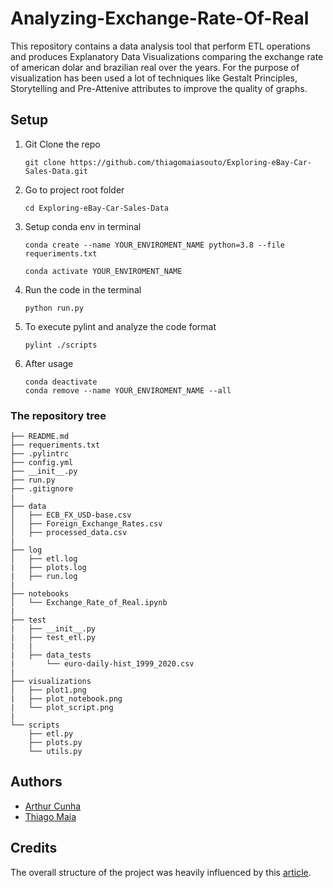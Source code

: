 # Analyzing-Exchange-Rate-Of-Real
This repository contains a data analysis tool that perform ETL operations and produces Explanatory Data Visualizations comparing the exchange rate of american dolar and brazilian real over the years. For the purpose of visualization has been used a lot of techniques like Gestalt Principles, Storytelling and Pre-Attenive attributes to improve the quality of graphs.

## Setup

1. Git Clone the repo
   ```
   git clone https://github.com/thiagomaiasouto/Exploring-eBay-Car-Sales-Data.git
   ```

2. Go to project root folder
   ```
   cd Exploring-eBay-Car-Sales-Data
   ```

3. Setup conda env in terminal
   ```
   conda create --name YOUR_ENVIROMENT_NAME python=3.8 --file requeriments.txt

   conda activate YOUR_ENVIROMENT_NAME
   ```

4. Run the code in the terminal
   
   ```
   python run.py
   ```

5. To execute pylint and analyze the code format

    ```
    pylint ./scripts
    ```

6. After usage
   
   ```
   conda deactivate
   conda remove --name YOUR_ENVIROMENT_NAME --all
   ```

### The repository tree
```
├── README.md
├── requeriments.txt
├── .pylintrc
├── config.yml
├── __init__.py
├── run.py
├── .gitignore
|
├── data
│   ├── ECB_FX_USD-base.csv          
│   ├── Foreign_Exchange_Rates.csv              
│   ├── processed_data.csv  
|          
├── log
│   ├── etl.log
|   ├── plots.log
|   ├── run.log
|               
├── notebooks
│   └── Exchange_Rate_of_Real.ipynb
|
├── test
|   ├── __init__.py
|   ├── test_etl.py
|   |
|   ├── data_tests
|       └── euro-daily-hist_1999_2020.csv
|
├── visualizations
│   ├── plot1.png
|   ├── plot_notebook.png
|   └── plot_script.png
|
└── scripts
    ├── etl.py           
    ├── plots.py                
    └── utils.py

```
## Authors
- [Arthur Cunha](https://github.com/arthurfpcl22)
- [Thiago Maia](https://github.com/thiagomaiasouto)

## Credits
The overall structure of the project was heavily influenced by this [article](https://towardsdatascience.com/from-jupyter-notebook-to-sc-582978d3c0c).
